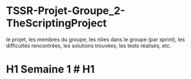 # TSSR-Projet-Groupe_2-TheScriptingProject

le projet, les membres du groupe, les rôles dans le groupe (par sprint), les difficultés rencontrées, les solutions trouvées, les tests réalisés, etc.
# H1 Semaine 1 # H1

